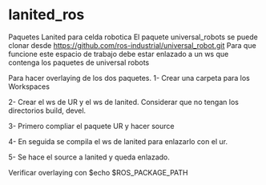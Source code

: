 # lanited_ros
Paquetes Lanited para celda robotica
El paquete universal_robots se puede clonar desde 
https://github.com/ros-industrial/universal_robot.git
Para que funcione este espacio de trabajo debe estar enlazado a un ws que contenga los paquetes de universal robots

Para hacer overlaying de los dos paquetes.
1- Crear una carpeta para los Workspaces

2- Crear el ws de UR y el ws de lanited. Considerar que no tengan los directorios build, devel.

3- Primero compliar el paquete UR y hacer source

4- En seguida se compila el ws de lanited para enlazarlo con el ur.

5- Se hace el source a lanited y queda enlazado.

Verificar overlaying con $echo $ROS_PACKAGE_PATH
